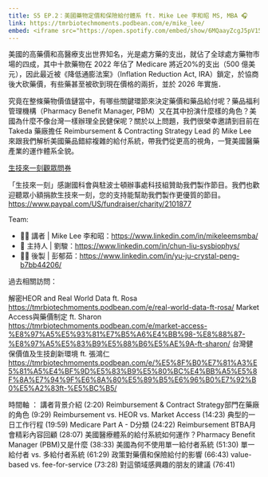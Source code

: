 ```yaml
---
title: S5 EP.2：美國藥物定價和保險給付體系 ft. Mike Lee 李和昭 MS, MBA 🎧
link: https://tmrbiotechmoments.podbean.com/e/mike_lee/
embed: <iframe src="https://open.spotify.com/embed/show/6MQaayZcgJ5pV15nqasih6?utm_source=generator" width="100%" height="232" frameborder="0" allowtransparency="true" allow="encrypted-media"></iframe>
---
```


美國的高藥價和高醫療支出世界知名，光是處方藥的支出，就佔了全球處方藥物市場的四成，其中十款藥物在 2022 年佔了 Medicare 將近20%的支出（500 億美元），因此最近被《降低通膨法案》（Inflation Reduction Act, IRA）鎖定，於協商後大砍藥價，有些藥甚至被砍到現在價格的兩折，並於 2026 年實施．

究竟在整條藥物價值鏈當中，有哪些關鍵環節來決定藥價和藥品給付呢？藥品福利管理機構（Pharmacy Benefit Manager, PBM）又在其中扮演什麼樣的角色？美國為什麼不像台灣一樣辦理全民健保呢？關於以上問題，我們很榮幸邀請到目前在 Takeda 藥廠擔任 Reimbursement & Contracting Strategy Lead 的 Mike Lee 來跟我們解析美國藥品錯綜複雜的給付系統，帶我們從更高的視角，一覽美國醫藥產業的運作體系全貌。

[生技來一刻觀眾問券](https://forms.gle/1fNKfAGTCF2vyh8Y8)

「生技來一刻」感謝國科會與駐波士頓辦事處科技組贊助我們製作節目。我們也歡迎聽眾小額捐款生技來一刻，您的支持能幫助我們製作更優質的節目。<https://www.paypal.com/US/fundraiser/charity/2101877>

Team:

- 🧑‍💻 講者 | Mike Lee 李和昭：<https://www.linkedin.com/in/mikeleemsmba/>
- 🎤 主持人 | 劉駿：<https://www.linkedin.com/in/chun-liu-sysbiophys/>
- 👩‍💻 後製 | 彭郁茹：<https://www.linkedin.com/in/yu-ju-crystal-peng-b7bb44206/>

過去相關訪問：

解密HEOR and Real World Data ft. Rosa <https://tmrbiotechmoments.podbean.com/e/real-world-data-ft-rosa/>
Market Access與藥價制定 ft. Sharon <https://tmrbiotechmoments.podbean.com/e/market-access-%E8%97%A5%E5%93%81%E7%B5%A6%E4%BB%98-%E8%88%87-%E8%97%A5%E5%83%B9%E5%88%B6%E5%AE%9A-ft-sharon/>
台灣健保價值及生技創新環境 ft. 張鴻仁 <https://tmrbiotechmoments.podbean.com/e/%E5%8F%B0%E7%81%A3%E5%81%A5%E4%BF%9D%E5%83%B9%E5%80%BC%E4%BB%A5%E5%8F%8A%E7%94%9F%E6%8A%80%E5%89%B5%E6%96%B0%E7%92%B0%E5%A2%83ft-%E5%BC%B5/>

時間軸 ：
講者背景介紹 (2:20)
Reimbursement & Contract Strategy部門在藥廠的角色 (9:29)
Reimbursement vs. HEOR vs. Market Access (14:23)
典型的一日工作行程 (19:59)
Medicare Part A - D分類 (24:22)
Reimbursement BTBA月會精彩內容回顧 (28:07)
美國醫療體系的給付系統如何運作？Pharmacy Benefit Manager (PBM)又是什麼 (38:33)
美國為何不使用單一給付者系統 (51:30)
單一給付者 vs. 多給付者系統 (61:29)
政策對藥價和保險給付的影響 (66:43)
value-based vs. fee-for-service (73:28)
對這領域感興趣的朋友的建議 (76:41)
